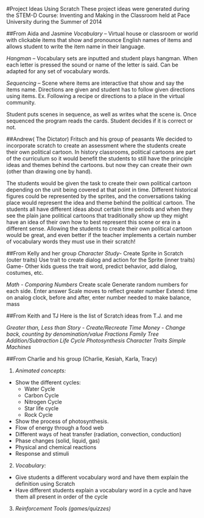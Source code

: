 #Project Ideas Using Scratch
These project ideas were generated during the STEM-D Course: Inventing and Making in the Classroom held at Pace University during the Summer of 2014

##From Aida and Jasmine
*Vocabulary* –
     Virtual house or classroom or world with clickable items that show and pronounce English names of items and allows student to write the item name in their language.
           
*Hangman* – 
  Vocabulary sets are inputted and student plays hangman.  When each letter is pressed the sound or name of the letter is said.  Can be adapted for any set of vocabulary words.
 
*Sequencing* –
   Scene where items are interactive that show and say the items name.  Directions are given and student has to follow given directions using items.  Ex. Following a recipe or directions to a place in the virtual community.
 
Student puts scenes in sequence, as well as writes what the scene is.  Once sequenced the program reads the cards.  Student decides if it is correct or not.

##Andrew( The Dictator) Fritsch and his group of peasants
We decided to incorporate scratch to create an assessment where the students create their own political cartoon. In history classrooms, political cartoons are part of the curriculum so it would benefit the students to still have the principle ideas and themes behind the cartoons. but now they can create their own (other than drawing one by hand). 

The students would be given the task to create their own political cartoon depending on the unit being covered at that point in time. Different historical figures could be represented by the sprites, and the conversations taking place would represent the idea and theme behind the political cartoon. The students all have different ideas about certain time periods and when they see the plain jane political cartoons that traditionally show up they might have an idea of their own how to best represent this scene or era in a different sense. Allowing the students to create their own political cartoon would be great, and even better if the teacher implements a certain number of vocabulary words they must use in their scratch! 

##From Kelly and her group
*Character Study*-
Create Sprite in Scratch (outer traits)
Use trait to create dialog and action for the Sprite (inner traits)
Game- Other kids guess the trait word, predict behavior, add dialog, costumes, etc. 

*Math - Comparing Numbers*
Create scale
Generate random numbers for each side.
Enter answer
Scale moves to reflect greater number
Extend: time on analog clock, before and after, enter number needed to make balance, mass

##From Keith and TJ
Here is the list of Scratch ideas from T.J. and me

*Greater than, Less than
Story - Create/Recreate
Time
Money - Change back, counting by denomination/value
Fractions
Family Tree
Addition/Subtraction
Life Cycle
Photosynthesis
Character Traits
Simple Machines*

##From Charlie and his group (Charlie, Kesiah, Karla, Tracy)
1. *Animated concepts:* 
- Show the different cycles:
	+ Water Cycle
	+ Carbon Cycle
	+ Nitrogen Cycle
	+ Star life cycle
	+ Rock Cycle
- Show the process of photosynthesis. 
- Flow of energy through a food web
- Different ways of heat transfer (radiation, convection, conduction)
- Phase changes (solid, liquid, gas)
- Physical and chemical reactions
- Response and stimuli 

2. *Vocabulary:*
- Give students a different vocabulary word and have them explain the definition using Scratch
- Have different students explain a vocabulary word in a cycle and have them all present in order of the cycle

3. *Reinforcement Tools (games/quizzes)*

